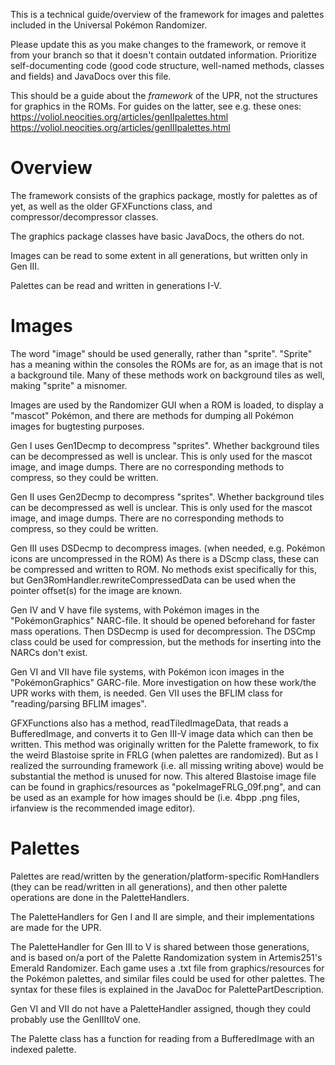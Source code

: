 This is a technical guide/overview of the framework for images and palettes included in
the Universal Pokémon Randomizer. 

Please update this as you make changes to the framework, or remove it from your branch 
so that it doesn't contain outdated information. Prioritize self-documenting code (good code structure, 
well-named methods, classes and fields) and JavaDocs over this file.

This should be a guide about the *framework* of the UPR, not the structures for graphics in the ROMs. 
For guides on the latter, see e.g. these ones:
https://voliol.neocities.org/articles/genIIpalettes.html
https://voliol.neocities.org/articles/genIIIpalettes.html 

# Overview

The framework consists of the graphics package, mostly for palettes as of yet,
as well as the older GFXFunctions class, and compressor/decompressor classes.

The graphics package classes have basic JavaDocs, the others do not.

Images can be read to some extent in all generations, but written only in Gen III. 

Palettes can be read and written in generations I-V.

# Images

The word "image" should be used generally, rather than "sprite". "Sprite" has a meaning within 
the consoles the ROMs are for, as an image that is not a background tile. Many of these methods 
work on background tiles as well, making "sprite" a misnomer.

Images are used by the Randomizer GUI when a ROM is loaded, to display a "mascot" Pokémon, 
and there are methods for dumping all Pokémon images for bugtesting purposes.

Gen I uses Gen1Decmp to decompress "sprites". Whether background tiles can be decompressed as well is unclear.
This is only used for the mascot image, and image dumps. There are no corresponding methods to compress, 
so they could be written.

Gen II uses Gen2Decmp to decompress "sprites". Whether background tiles can be decompressed as well is unclear.
This is only used for the mascot image, and image dumps. There are no corresponding methods to compress, 
so they could be written.

Gen III uses DSDecmp to decompress images. (when needed, e.g. Pokémon icons are uncompressed in the ROM)
As there is a DScmp class, these can be compressed and written to ROM. No methods exist specifically for this,
but Gen3RomHandler.rewriteCompressedData can be used when the pointer offset(s) for the image are known.
 
Gen IV and V have file systems, with Pokémon images in the "PokémonGraphics" NARC-file. It should be opened 
beforehand for faster mass operations. Then DSDecmp is used for decompression. The DSCmp class 
could be used for compression, but the methods for inserting into the NARCs don't exist.

Gen VI and VII have file systems, with Pokémon icon images in the "PokémonGraphics" GARC-file. 
More investigation on how these work/the UPR works with them, is needed.
Gen VII uses the BFLIM class for "reading/parsing BFLIM images".

GFXFunctions also has a method, readTiledImageData, that reads a BufferedImage, and converts it to Gen III-V 
image data which can then be written. This method was originally written for the Palette framework, 
to fix the weird Blastoise sprite in FRLG (when palettes are randomized). But as I realized the 
surrounding framework (i.e. all missing writing above) would be substantial the method is unused for now.
This altered Blastoise image file can be found in graphics/resources as "pokeImageFRLG_09f.png", 
and can be used as an example for how images should be (i.e. 4bpp .png files, irfanview is the recommended image editor).

# Palettes

Palettes are read/written by the generation/platform-specific RomHandlers (they can be read/written in all generations), 
and then other palette operations are done in the PaletteHandlers.

The PaletteHandlers for Gen I and II are simple, and their implementations are made for the UPR.

The PaletteHandler for Gen III to V is shared between those generations, and is based on/a port of the 
Palette Randomization system in Artemis251's Emerald Randomizer.
Each game uses a .txt file from graphics/resources for the Pokémon palettes, 
and similar files could be used for other palettes. 
The syntax for these files is explained in the JavaDoc for PalettePartDescription. 

Gen VI and VII do not have a PaletteHandler assigned, though they could probably use the GenIIItoV one.

The Palette class has a function for reading from a BufferedImage with an indexed palette. 